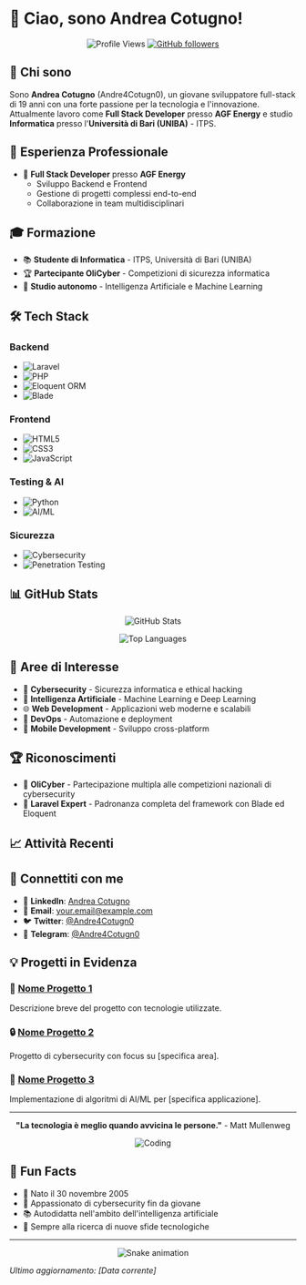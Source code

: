 # 👋 Ciao, sono Andrea Cotugno!

<div align="center">
  
  ![Profile Views](https://komarev.com/ghpvc/?username=Andre4Cotugn0&color=brightgreen)
  [![GitHub followers](https://img.shields.io/github/followers/Andre4Cotugn0?style=social)](https://github.com/Andre4Cotugn0)
  
</div>

## 🚀 Chi sono

Sono **Andrea Cotugno** (Andre4Cotugn0), un giovane sviluppatore full-stack di 19 anni con una forte passione per la tecnologia e l'innovazione. Attualmente lavoro come **Full Stack Developer** presso **AGF Energy** e studio **Informatica** presso l'**Università di Bari (UNIBA)** - ITPS.

## 💼 Esperienza Professionale

- 🏢 **Full Stack Developer** presso **AGF Energy**
  - Sviluppo Backend e Frontend
  - Gestione di progetti complessi end-to-end
  - Collaborazione in team multidisciplinari

## 🎓 Formazione

- 📚 **Studente di Informatica** - ITPS, Università di Bari (UNIBA)
- 🏆 **Partecipante OliCyber** - Competizioni di sicurezza informatica
- 📖 **Studio autonomo** - Intelligenza Artificiale e Machine Learning

## 🛠️ Tech Stack

### Backend
- ![Laravel](https://img.shields.io/badge/Laravel-FF2D20?style=for-the-badge&logo=laravel&logoColor=white)
- ![PHP](https://img.shields.io/badge/PHP-777BB4?style=for-the-badge&logo=php&logoColor=white)
- ![Eloquent ORM](https://img.shields.io/badge/Eloquent-FF2D20?style=for-the-badge&logo=laravel&logoColor=white)
- ![Blade](https://img.shields.io/badge/Blade-FF2D20?style=for-the-badge&logo=laravel&logoColor=white)

### Frontend
- ![HTML5](https://img.shields.io/badge/HTML5-E34F26?style=for-the-badge&logo=html5&logoColor=white)
- ![CSS3](https://img.shields.io/badge/CSS3-1572B6?style=for-the-badge&logo=css3&logoColor=white)
- ![JavaScript](https://img.shields.io/badge/JavaScript-F7DF1E?style=for-the-badge&logo=javascript&logoColor=black)

### Testing & AI
- ![Python](https://img.shields.io/badge/Python-3776AB?style=for-the-badge&logo=python&logoColor=white)
- ![AI/ML](https://img.shields.io/badge/AI/ML-FF6F00?style=for-the-badge&logo=tensorflow&logoColor=white)

### Sicurezza
- ![Cybersecurity](https://img.shields.io/badge/Cybersecurity-000000?style=for-the-badge&logo=hackthebox&logoColor=white)
- ![Penetration Testing](https://img.shields.io/badge/Pen%20Testing-FF0000?style=for-the-badge&logo=kalilinux&logoColor=white)

## 📊 GitHub Stats

<div align="center">
  
  ![GitHub Stats](https://github-readme-stats.vercel.app/api?username=Andre4Cotugn0&show_icons=true&theme=radical)
  
  ![Top Languages](https://github-readme-stats.vercel.app/api/top-langs/?username=Andre4Cotugn0&layout=compact&theme=radical)
  
</div>

## 🎯 Aree di Interesse

- 🔐 **Cybersecurity** - Sicurezza informatica e ethical hacking
- 🤖 **Intelligenza Artificiale** - Machine Learning e Deep Learning
- 🌐 **Web Development** - Applicazioni web moderne e scalabili
- 🔧 **DevOps** - Automazione e deployment
- 📱 **Mobile Development** - Sviluppo cross-platform

## 🏆 Riconoscimenti

- 🥇 **OliCyber** - Partecipazione multipla alle competizioni nazionali di cybersecurity
- 💎 **Laravel Expert** - Padronanza completa del framework con Blade ed Eloquent

## 📈 Attività Recenti

<!--START_SECTION:activity-->
<!--END_SECTION:activity-->

## 🔗 Connettiti con me

- 💼 **LinkedIn**: [Andrea Cotugno](https://linkedin.com/in/andrea-cotugno)
- 📧 **Email**: [your.email@example.com](mailto:your.email@example.com)
- 🐦 **Twitter**: [@Andre4Cotugn0](https://twitter.com/Andre4Cotugn0)
- 📱 **Telegram**: [@Andre4Cotugn0](https://t.me/Andre4Cotugn0)

## 💡 Progetti in Evidenza

### 🚀 [Nome Progetto 1](https://github.com/Andre4Cotugn0/progetto1)
Descrizione breve del progetto con tecnologie utilizzate.

### 🔒 [Nome Progetto 2](https://github.com/Andre4Cotugn0/progetto2)
Progetto di cybersecurity con focus su [specifica area].

### 🤖 [Nome Progetto 3](https://github.com/Andre4Cotugn0/progetto3)
Implementazione di algoritmi di AI/ML per [specifica applicazione].

---

<div align="center">
  
  **"La tecnologia è meglio quando avvicina le persone."** - Matt Mullenweg
  
  ![Coding](https://media.giphy.com/media/L1R1tvI9svkIWwpVYr/giphy.gif)
  
</div>

## 📅 Fun Facts

- 🎂 Nato il 30 novembre 2005
- 🌟 Appassionato di cybersecurity fin da giovane
- 📚 Autodidatta nell'ambito dell'intelligenza artificiale
- 🎯 Sempre alla ricerca di nuove sfide tecnologiche

---

<div align="center">
  <img src="https://github.com/Andre4Cotugn0/Andre4Cotugn0/blob/output/github-contribution-grid-snake.svg" alt="Snake animation" />
</div>

*Ultimo aggiornamento: [Data corrente]*
